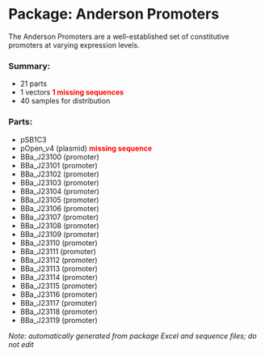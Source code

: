 # Package: Anderson Promoters

The Anderson Promoters are a well-established set of constitutive promoters at varying expression levels.

### Summary:

- 21 parts
- 1 vectors **<span style="color:red">1 missing sequences</span>**
- 40 samples for distribution

### Parts:

- pSB1C3
- pOpen_v4 (plasmid) **<span style="color:red">missing sequence</span>**
- BBa_J23100 (promoter)
- BBa_J23101 (promoter)
- BBa_J23102 (promoter)
- BBa_J23103 (promoter)
- BBa_J23104 (promoter)
- BBa_J23105 (promoter)
- BBa_J23106 (promoter)
- BBa_J23107 (promoter)
- BBa_J23108 (promoter)
- BBa_J23109 (promoter)
- BBa_J23110 (promoter)
- BBa_J23111 (promoter)
- BBa_J23112 (promoter)
- BBa_J23113 (promoter)
- BBa_J23114 (promoter)
- BBa_J23115 (promoter)
- BBa_J23116 (promoter)
- BBa_J23117 (promoter)
- BBa_J23118 (promoter)
- BBa_J23119 (promoter)

_Note: automatically generated from package Excel and sequence files; do not edit_
